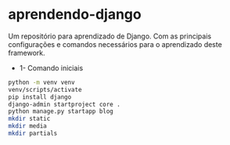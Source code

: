 # aprendendo-django
Um repositório para aprendizado de Django. Com as principais configurações e comandos necessários para o aprendizado deste framework.

* 1- Comando iniciais 
````bash
python -m venv venv
venv/scripts/activate
pip install django
django-admin startproject core .
python manage.py startapp blog
mkdir static
mkdir media
mkdir partials
````